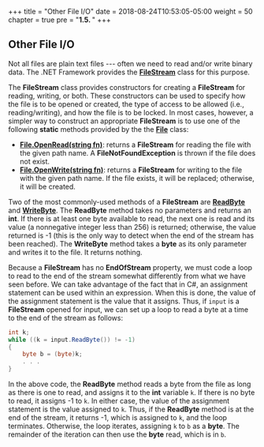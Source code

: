 +++
title = "Other File I/O"
date = 2018-08-24T10:53:05-05:00
weight = 50
chapter = true
pre = "<b>1.5. </b>"
+++

## Other File I/O

Not all files are plain text files --- often we need to read and/or write
binary data. The .NET Framework provides the
[**FileStream**](https://docs.microsoft.com/en-us/dotnet/api/system.io.filestream?view=netframework-4.7.2)
class for this purpose.

The **FileStream** class provides constructors for creating a
**FileStream** for reading, writing, or both. These constructors can be
used to specify how the file is to be opened or created, the type of
access to be allowed (i.e., reading/writing), and how the file is to be
locked. In most cases, however, a simpler way to construct an
appropriate **FileStream** is to use one of the following **static**
methods provided by the the
[**File**](https://docs.microsoft.com/en-us/dotnet/api/system.io.file?view=netframework-4.7.2)
class:

  - [**File.OpenRead(string
    fn)**](https://docs.microsoft.com/en-us/dotnet/api/system.io.file.openread?view=netframework-4.7.2):
    returns a **FileStream** for reading the file with the given path
    name. A **FileNotFoundException** is thrown if the file does not
    exist.
  - [**File.OpenWrite(string
    fn)**](https://docs.microsoft.com/en-us/dotnet/api/system.io.file.openwrite?view=netframework-4.7.2):
    returns a **FileStream** for writing to the file with the given path
    name. If the file exists, it will be replaced; otherwise, it will be
    created.

Two of the most commonly-used methods of a **FileStream** are
[**ReadByte**](https://docs.microsoft.com/en-us/dotnet/api/system.io.filestream.readbyte?view=netframework-4.7.2)
and
[**WriteByte**](https://docs.microsoft.com/en-us/dotnet/api/system.io.filestream.writebyte?view=netframework-4.7.2).
The **ReadByte** method takes no parameters and returns an **int**. If
there is at least one byte available to read, the next one is read and
its value (a nonnegative integer less than 256) is returned; otherwise,
the value returned is -1 (this is the only way to detect when the end of
the stream has been reached). The **WriteByte** method takes a **byte**
as its only parameter and writes it to the file. It returns nothing.

Because a **FileStream** has no **EndOfStream** property, we must code a
loop to read to the end of the stream somewhat differently from what we
have seen before. We can take advantage of the fact that in C#, an
assignment statement can be used within an expression. When this is
done, the value of the assignment statement is the value that it
assigns. Thus, if `input` is a **FileStream** opened for input, we can
set up a loop to read a byte at a time to the end of the stream as
follows:

```c#
int k;
while ((k = input.ReadByte()) != -1)
{
    byte b = (byte)k;
    . . .
}
```

In the above code, the **ReadByte** method reads a byte from the file as
long as there is one to read, and assigns it to the **int** variable
`k`. If there is no byte to read, it assigns -1 to `k`. In either case,
the value of the assignment statement is the value assigned to `k`.
Thus, if the **ReadByte** method is at the end of the stream, it returns
-1, which is assigned to `k`, and the loop terminates. Otherwise, the
loop iterates, assigning `k` to `b` as a **byte**. The remainder of the
iteration can then use the **byte** read, which is in `b`.

